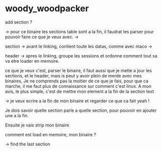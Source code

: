 # woody_woodpacker


add section ?

-> pour ce binaire les sections table sont a la fin,
   il faudrat les parser pour pouvoir faire ce que je veux avec.
->

section -> avant le linking, contient toute les datas, comme avec maco
        ->

header  -> apres le linking, groupe les sessions et ordonne comment
           tout sa va etre loader en memoire.

ce que je veux c'est, parser le binaire, il faut aussi que je mette a jour
les sections, et le header,
mais is peut y avoir plein de merde avec mes binaires,
Je ne comprends pas la moitier de ce que je fais,
pour que ca marche, il me faut plus de connaissance sur comment c'est linux.
A mon avis, le plus simple, c'est de mettre mon element a la fin de la section
text

-> je veux ecrire a la fin de mon binaire et regarder ce que ca fait
  yeah !


Je dois savoir quelle section parle a quelle section,
pour pouvoir en ajouter une a la fin.

Ensuite je vais strip mon binaire

comment est load en memoire, mon binaire ?





-> find the last section





























